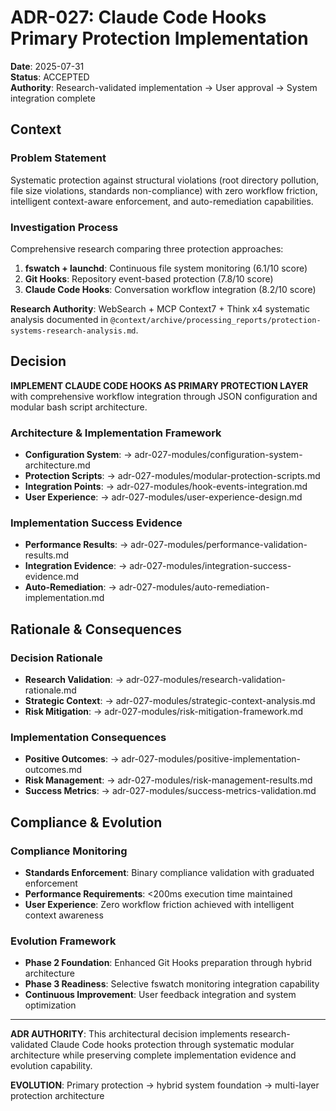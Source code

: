# ADR-027: Claude Code Hooks Primary Protection Implementation

**Date**: 2025-07-31  
**Status**: ACCEPTED  
**Authority**: Research-validated implementation → User approval → System integration complete

## Context

### Problem Statement
Systematic protection against structural violations (root directory pollution, file size violations, standards non-compliance) with zero workflow friction, intelligent context-aware enforcement, and auto-remediation capabilities.

### Investigation Process
Comprehensive research comparing three protection approaches:
1. **fswatch + launchd**: Continuous file system monitoring (6.1/10 score)
2. **Git Hooks**: Repository event-based protection (7.8/10 score)  
3. **Claude Code Hooks**: Conversation workflow integration (8.2/10 score)

**Research Authority**: WebSearch + MCP Context7 + Think x4 systematic analysis documented in `@context/archive/processing_reports/protection-systems-research-analysis.md`.

## Decision

**IMPLEMENT CLAUDE CODE HOOKS AS PRIMARY PROTECTION LAYER** with comprehensive workflow integration through JSON configuration and modular bash script architecture.

### Architecture & Implementation Framework
- **Configuration System**: → adr-027-modules/configuration-system-architecture.md
- **Protection Scripts**: → adr-027-modules/modular-protection-scripts.md
- **Integration Points**: → adr-027-modules/hook-events-integration.md
- **User Experience**: → adr-027-modules/user-experience-design.md

### Implementation Success Evidence
- **Performance Results**: → adr-027-modules/performance-validation-results.md
- **Integration Evidence**: → adr-027-modules/integration-success-evidence.md
- **Auto-Remediation**: → adr-027-modules/auto-remediation-implementation.md

## Rationale & Consequences

### Decision Rationale
- **Research Validation**: → adr-027-modules/research-validation-rationale.md
- **Strategic Context**: → adr-027-modules/strategic-context-analysis.md
- **Risk Mitigation**: → adr-027-modules/risk-mitigation-framework.md

### Implementation Consequences
- **Positive Outcomes**: → adr-027-modules/positive-implementation-outcomes.md
- **Risk Management**: → adr-027-modules/risk-management-results.md
- **Success Metrics**: → adr-027-modules/success-metrics-validation.md

## Compliance & Evolution

### Compliance Monitoring
- **Standards Enforcement**: Binary compliance validation with graduated enforcement
- **Performance Requirements**: <200ms execution time maintained
- **User Experience**: Zero workflow friction achieved with intelligent context awareness

### Evolution Framework
- **Phase 2 Foundation**: Enhanced Git Hooks preparation through hybrid architecture
- **Phase 3 Readiness**: Selective fswatch monitoring integration capability
- **Continuous Improvement**: User feedback integration and system optimization

---

**ADR AUTHORITY**: This architectural decision implements research-validated Claude Code hooks protection through systematic modular architecture while preserving complete implementation evidence and evolution capability.

**EVOLUTION**: Primary protection → hybrid system foundation → multi-layer protection architecture